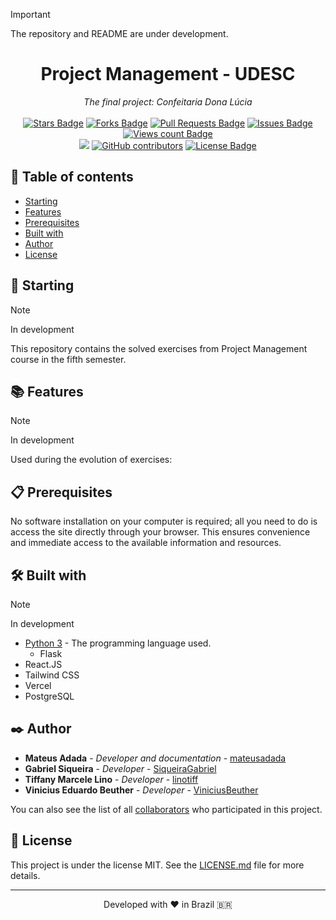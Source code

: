 > [!IMPORTANT]
> The repository and README are under development.

<h1 align="center">Project Management - UDESC</h1>
<div align="center"><i>The final project: Confeitaria Dona Lúcia</i><br><br>
<a href="https://github.com/mateusadada/confeitaria-dona-lucia-udesc/stargazers"><img src="https://img.shields.io/github/stars/mateusadada/confeitaria-dona-lucia-udesc" alt="Stars Badge"/></a>
<a href="https://github.com/mateusadada/confeitaria-dona-lucia-udesc/network/members"><img src="https://img.shields.io/github/forks/mateusadada/confeitaria-dona-lucia-udesc" alt="Forks Badge"/></a>
<a href="https://github.com/mateusadada/confeitaria-dona-lucia-udesc/pulls"><img src="https://img.shields.io/github/issues-pr/mateusadada/confeitaria-dona-lucia-udesc" alt="Pull Requests Badge"/></a>
<a href="https://github.com/mateusadada/confeitaria-dona-lucia-udesc/issues"><img src="https://img.shields.io/github/issues/mateusadada/confeitaria-dona-lucia-udesc" alt="Issues Badge"/></a>
<a href="https://github.com/mateusadada/confeitaria-dona-lucia-udesc"><img src="https://komarev.com/ghpvc/?username=confeitaria-dona-lucia-udesc&color=447ff7&label=views" alt="Views count Badge"/></a>
<br><a href="https://confeitaria-dona-lucia-udesc.vercel.app/" target="blank"><img src="https://img.shields.io/website?url=https%3A%2F%2Fmateusadada.github.io%2Fconfeitaria-dona-lucia-udesc&logo=github" /></a>
<a href="https://github.com/mateusadada/confeitaria-dona-lucia-udesc/graphs/contributors"><img alt="GitHub contributors" src="https://img.shields.io/github/contributors/mateusadada/confeitaria-dona-lucia-udesc?color=2b9348"></a>
<a href="https://github.com/mateusadada/confeitaria-dona-lucia-udesc/blob/main/LICENSE"><img src="https://img.shields.io/github/license/mateusadada/confeitaria-dona-lucia-udesc?color=2b9348" alt="License Badge"/></a>
</div>

## 📜 Table of contents

- [Starting](#-starting)
- [Features](#-features)
- [Prerequisites](#-prerequisites)
- [Built with](#️-built-with)
- [Author](#️-author)
- [License](#-license)

## 🚀 Starting

> [!NOTE]
> In development

This repository contains the solved exercises from Project Management course in the fifth semester.

## 📚 Features

> [!NOTE]
> In development

Used during the evolution of exercises:

## 📋 Prerequisites

No software installation on your computer is required; all you need to do is access the site directly through your browser. This ensures convenience and immediate access to the available information and resources.

## 🛠️ Built with

> [!NOTE]
> In development

* [Python 3](https://www.python.org/) - The programming language used.
  * Flask
* React.JS
* Tailwind CSS
* Vercel
* PostgreSQL

## ✒️ Author

* **Mateus Adada** - *Developer and documentation* - [mateusadada](https://github.com/mateusadada)
* **Gabriel Siqueira** - *Developer* - [SiqueiraGabriel](https://github.com/SiqueiraGabriel)
* **Tiffany Marcele Lino** - *Developer* - [linotiff](https://github.com/linotiff)
* **Vinicius Eduardo Beuther** - *Developer* - [ViniciusBeuther](https://github.com/ViniciusBeuther)

You can also see the list of all [collaborators](https://github.com/mateusadada/confeitaria-dona-lucia-udesc/graphs/contributors) who participated in this project.

## 📄 License

This project is under the license MIT. See the [LICENSE.md](https://github.com/mateusadada/confeitaria-dona-lucia-udesc/blob/main/LICENSE) file for more details.

<hr><p align="center">Developed with ❤️ in Brazil 🇧🇷</p>
